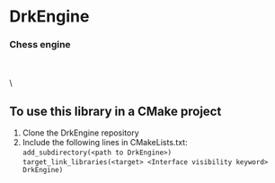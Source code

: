 
# DrkEngine

### Chess engine
\
\
\

## To use this library in a CMake project
1. Clone the DrkEngine repository
2. Include the following lines in CMakeLists.txt:    
    ``` add_subdirectory(<path to DrkEngine>) ```    
    ``` target_link_libraries(<target> <Interface visibility keyword> DrkEngine) ```
